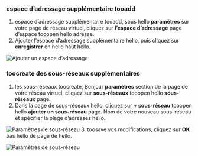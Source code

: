 ### <a name="tooadd-additional-address-space"></a>espace d’adressage supplémentaire tooadd

1. espace d’adressage supplémentaire tooadd, sous hello **paramètres** sur votre page de réseau virtuel, cliquez sur **l’espace d’adressage** page d’espace tooopen hello adresse.
2. Ajouter l’espace d’adressage supplémentaire hello, puis cliquez sur **enregistrer** en hello haut hello.

  ![Ajouter un espace d’adressage](./media/vpn-gateway-additional-address-space-include/address_space.png)

### <a name="toocreate-additional-subnets"></a>toocreate des sous-réseaux supplémentaires

1. les sous-réseaux toocreate, Bonjour **paramètres** section de la page de votre réseau virtuel, cliquez sur **sous-réseaux** tooopen hello **sous-réseaux** page. 
2. Dans la page de sous-réseaux hello, cliquez sur **+ sous-réseau** tooopen hello **ajouter un sous-réseau** page. Nom de votre nouveau sous-réseau et spécifier la plage d’adresses hello.

  ![Paramètres de sous-réseau](./media/vpn-gateway-additional-address-space-include/add_subnet.png)
3. toosave vos modifications, cliquez sur **OK** bas hello de page de hello.

  ![Paramètres de sous-réseau](./media/vpn-gateway-additional-address-space-include/ok.png)